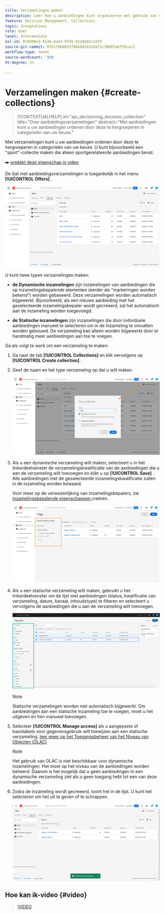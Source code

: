 ```yaml
---
title: Verzamelingen maken
description: Leer hoe u aanbiedingen kunt organiseren met gebruik van verzamelingen
feature: Decision Management, Collections
topic: Integrations
role: User
level: Intermediate
exl-id: 0c8808e3-9148-4a33-9fd5-9218e02c2dfd
source-git-commit: 07b1f9b885574bb6418310a71c3060fa67f6cac3
workflow-type: tm+mt
source-wordcount: '358'
ht-degree: 1%

---
```


# Verzamelingen maken {#create-collections}

>[!CONTEXTUALHELP]
>id="ajo_decisioning_decision_collection"
>title="Over aanbiedingsverzamelingen"
>abstract="Met aanbiedingen kunt u uw aanbiedingen ordenen door deze te hergroeperen in categorieën van uw keuze."

Met verzamelingen kunt u uw aanbiedingen ordenen door deze te hergroeperen in categorieën van uw keuze. U kunt bijvoorbeeld een &quot;sport&quot;-collectie maken die alleen sportgerelateerde aanbiedingen bevat.

➡️ [ ontdekt deze eigenschap in video ](#video)

De lijst met aanbiedingsverzamelingen is toegankelijk in het menu **[!UICONTROL Offers]** .

![](../assets/collections_list.png)

U kunt twee typen verzamelingen maken:

* **de Dynamische inzamelingen** zijn inzamelingen van aanbiedingen die op inzamelingsbepalende elementen (eerder als &quot;markeringen worden bekend&quot;) worden gebaseerd. Deze verzamelingen worden automatisch bijgewerkt. Bijvoorbeeld, als een nieuwe aanbieding met het geselecteerde inzamelingsbepaler wordt gecreeerd, zal het automatisch aan de inzameling worden toegevoegd.

* **de Statische inzamelingen** zijn inzamelingen die door individuele aanbiedingen manueel te selecteren om in de Inzameling te omvatten worden gebouwd. De verzameling kan alleen worden bijgewerkt door er handmatig meer aanbiedingen aan toe te voegen.

Ga als volgt te werk om een verzameling te maken:

1. Ga naar de tab **[!UICONTROL Collections]** en klik vervolgens op **[!UICONTROL Create collection]** .

1. Geef de naam en het type verzameling op dat u wilt maken.

   ![](../assets/collection_create.png)

1. Als u een dynamische verzameling wilt maken, selecteert u in het linkerdeelvenster de verzamelingskwalificatie van de aanbiedingen die u aan de verzameling wilt toevoegen en klikt u op **[!UICONTROL Save]** . Alle aanbiedingen met de geselecteerde inzamelingskwalificatie zullen in de inzameling worden bewaard.

   Voor meer op de verwezenlijking van inzamelingsbepalers, zie [ inzamelingsbepalende eigenschappen ](../offer-library/creating-tags.md) creëren.

   ![](../assets/dynamic_collection.png)

1. Als u een statische verzameling wilt maken, gebruikt u het linkerdeelvenster om de lijst met aanbiedingen (status, kwalificatie van verzameling, datum, kanaal, inhoudstype) te filteren en selecteert u vervolgens de aanbiedingen die u aan de verzameling wilt toevoegen.

   ![](../assets/static_collection.png)

   >[!NOTE]
   >
   >Statische verzamelingen worden niet automatisch bijgewerkt. Om aanbiedingen aan een statische inzameling toe te voegen, moet u het uitgeven en hen manueel toevoegen.

1. Selecteer **[!UICONTROL Manage access]** als u aangepaste of basislabels voor gegevensgebruik wilt toewijzen aan een statische verzameling. [ leer meer op het Toegangsbeheer van het Niveau van Objecten (OLAC) ](../../administration/object-based-access.md)

   >[!NOTE]
   >
   >Het gebruik van OLAC is niet beschikbaar voor dynamische inzamelingen. Het moet op het niveau van de aanbiedingen worden beheerd. Daarom is het mogelijk dat u geen aanbiedingen in een dynamische verzameling ziet als u geen toegang hebt tot een van deze aanbiedingen.

1. Zodra de inzameling wordt gecreeerd, toont het in de lijst. U kunt het selecteren om het uit te geven of te schrappen.

   ![](../assets/collection_created.png)

## Hoe kan ik-video {#video}

>[!VIDEO](https://video.tv.adobe.com/v/329376?quality=12)


